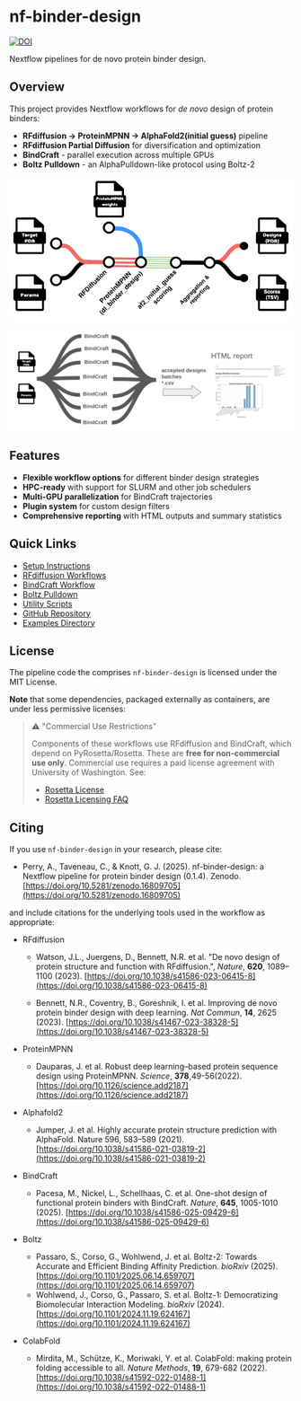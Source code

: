 # nf-binder-design

[![DOI](https://zenodo.org/badge/921968505.svg)](https://doi.org/10.5281/zenodo.16809704)

Nextflow pipelines for de novo protein binder design.

## Overview

This project provides Nextflow workflows for _de novo_ design of protein binders:

- **RFdiffusion → ProteinMPNN → AlphaFold2(initial guess)** pipeline
- **RFdiffusion Partial Diffusion** for diversification and optimization
- **BindCraft** - parallel execution across multiple GPUs
- **Boltz Pulldown** - an AlphaPulldown-like protocol using Boltz-2

![RFdiffusion workflow](images/rfd-workflow.png)

![BindCraft workflow](images/bindcraft-workflow.png)

## Features

- **Flexible workflow options** for different binder design strategies
- **HPC-ready** with support for SLURM and other job schedulers
- **Multi-GPU parallelization** for BindCraft trajectories
- **Plugin system** for custom design filters
- **Comprehensive reporting** with HTML outputs and summary statistics

## Quick Links

- [Setup Instructions](setup.md)
- [RFdiffusion Workflows](rfdiffusion.md)
- [BindCraft Workflow](bindcraft.md)
- [Boltz Pulldown](boltz-pulldown.md)
- [Utility Scripts](utility-scripts.md)
- [GitHub Repository](https://github.com/Australian-Protein-Design-Initiative/nf-binder-design)
- [Examples Directory](https://github.com/Australian-Protein-Design-Initiative/nf-binder-design/tree/main/examples)

## License

The pipeline code the comprises `nf-binder-design` is licensed under the MIT License.

**Note** that some dependencies, packaged externally as containers, are under less permissive licenses:

> ⚠️ "Commercial Use Restrictions"
> >
> Components of these workflows use RFdiffusion and BindCraft, which depend on PyRosetta/Rosetta. These are  **free for non-commercial use only**. Commercial use requires a paid license agreement with University of Washington. See:
>
> - [Rosetta License](https://github.com/RosettaCommons/rosetta/blob/main/LICENSE.md)
> - [Rosetta Licensing FAQ](https://rosettacommons.org/software/licensing-faq/)

## Citing

If you use `nf-binder-design` in your research, please cite:

- Perry, A., Taveneau, C., & Knott, G. J. (2025). nf-binder-design: a Nextflow pipeline for protein binder design (0.1.4). Zenodo. [https://doi.org/10.5281/zenodo.16809705](https://doi.org/10.5281/zenodo.16809705)

and include citations for the underlying tools used in the workflow as appropriate:
  
  - RFdiffusion
    - Watson, J.L., Juergens, D., Bennett, N.R. et al. "De novo design of protein structure and function with RFdiffusion.", _Nature_, **620**, 1089–1100 (2023). [https://doi.org/10.1038/s41586-023-06415-8](https://doi.org/10.1038/s41586-023-06415-8)
  
    - Bennett, N.R., Coventry, B., Goreshnik, I. et al. Improving de novo protein binder design with deep learning. _Nat Commun_, **14**, 2625 (2023). [https://doi.org/10.1038/s41467-023-38328-5](https://doi.org/10.1038/s41467-023-38328-5)
  
  - ProteinMPNN
  
    - Dauparas, J. et al. Robust deep learning–based protein sequence design using ProteinMPNN. _Science_, **378**,49-56(2022). [https://doi.org/10.1126/science.add2187](https://doi.org/10.1126/science.add2187)
  
  - Alphafold2
     - Jumper, J. et al. Highly accurate protein structure prediction with AlphaFold. Nature 596, 583–589 (2021). [https://doi.org/10.1038/s41586-021-03819-2](https://doi.org/10.1038/s41586-021-03819-2)
   
   - BindCraft
     - Pacesa, M., Nickel, L., Schellhaas, C. et al. One-shot design of functional protein binders with BindCraft. _Nature_, **645**, 1005-1010 (2025). [https://doi.org/10.1038/s41586-025-09429-6](https://doi.org/10.1038/s41586-025-09429-6)

  - Boltz
    - Passaro, S., Corso, G., Wohlwend, J. et al. Boltz-2: Towards Accurate and Efficient Binding Affinity Prediction. _bioRxiv_ (2025). [https://doi.org/10.1101/2025.06.14.659707](https://doi.org/10.1101/2025.06.14.659707)
    - Wohlwend, J., Corso, G., Passaro, S. et al. Boltz-1: Democratizing Biomolecular Interaction Modeling. _bioRxiv_ (2024). [https://doi.org/10.1101/2024.11.19.624167](https://doi.org/10.1101/2024.11.19.624167)
  
  - ColabFold
    - Mirdita, M., Schütze, K., Moriwaki, Y. et al. ColabFold: making protein folding accessible to all. _Nature Methods_, **19**, 679-682 (2022). [https://doi.org/10.1038/s41592-022-01488-1](https://doi.org/10.1038/s41592-022-01488-1)
